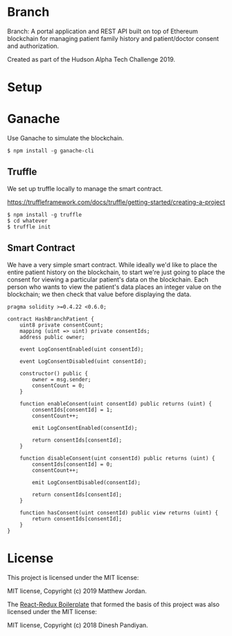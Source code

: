 # Branch

Branch: A portal application and REST API built on top of Ethereum blockchain for managing patient family history and patient/doctor consent and authorization.

Created as part of the Hudson Alpha Tech Challenge 2019.

# Setup


# Ganache

Use Ganache to simulate the blockchain.

```
$ npm install -g ganache-cli
```


## Truffle

We set up truffle locally to manage the smart contract.

https://truffleframework.com/docs/truffle/getting-started/creating-a-project

```
$ npm install -g truffle
$ cd whatever
$ truffle init
```

## Smart Contract

We have a very simple smart contract. While ideally we'd like to place the entire patient history on the blockchain, to start we're just going to place the consent for viewing a particular patient's data on the blockchain. Each person who wants to view the patient's data places an integer value on the blockchain; we then check that value before displaying the data.

```
pragma solidity >=0.4.22 <0.6.0;

contract HashBranchPatient {
    uint8 private consentCount;
    mapping (uint => uint) private consentIds;
    address public owner;

    event LogConsentEnabled(uint consentId);

    event LogConsentDisabled(uint consentId);

    constructor() public {
        owner = msg.sender;
        consentCount = 0;
    }

    function enableConsent(uint consentId) public returns (uint) {
        consentIds[consentId] = 1;
        consentCount++;

        emit LogConsentEnabled(consentId);

        return consentIds[consentId];
    }

    function disableConsent(uint consentId) public returns (uint) {
        consentIds[consentId] = 0;
        consentCount++;

        emit LogConsentDisabled(consentId);

        return consentIds[consentId];
    }

    function hasConsent(uint consentId) public view returns (uint) {
        return consentIds[consentId];
    }
}
```

# License

This project is licensed under the MIT license:

MIT license, Copyright (c) 2019 Matthew Jordan.

The [React-Redux Boilerplate](https://github.com/flexdinesh/react-redux-boilerplate) that formed the basis of this project was also licensed under the MIT license:

MIT license, Copyright (c) 2018 Dinesh Pandiyan.
